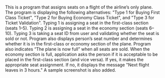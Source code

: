 This is a program that assigns seats on a flight of the airline’s only plane.
The program is displaying the following alternatives: "Type 1 for Buying First Class Ticket", "Type 2 for Buying Economy Class Ticket", and "Type 3 for Ticket Validation".
Typing 1 is assigning a seat in the first-class section (seats 1–5).
Typing 2 is assigning a seat in the economy section (seats 6–10).
Typing 3 is taking a seat ID from user and validating whether the seat is sold or not.
Program also displays person’s seat number and determines whether it is in the first-class or economy section of the plane.
Program also indicates “The plane is now full” when all seats are sold.
When the economy section is full, application asks the person if it is acceptable to be placed in the first-class section (and vice versa). If yes, it makes the appropriate seat assignment. If no, it displays the message "Next flight leaves in 3 hours."
A sample screenshot is also added.
